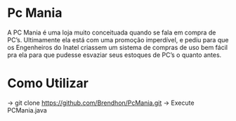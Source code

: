 # Pc Mania
A PC Mania é uma loja muito conceituada quando se fala em compra de PC’s. Ultimamente ela está com uma 
promoção imperdível, e pediu para que os Engenheiros do Inatel criassem um sistema de compras de uso bem fácil pra ela para que pudesse esvaziar seus estoques de PC’s o quanto antes.

# Como Utilizar
-> git clone https://github.com/Brendhon/PcMania.git
-> Execute PCMania.java

